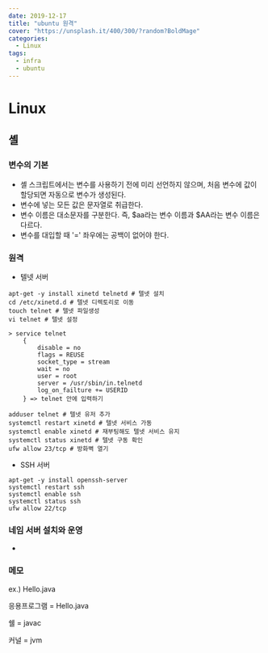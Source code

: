 ```yaml
---
date: 2019-12-17
title: "ubuntu 원격"
cover: "https://unsplash.it/400/300/?random?BoldMage"
categories:
  - Linux
tags:
  - infra
  - ubuntu
---
```


# Linux

## 셸

### 변수의 기본

- 셸 스크립트에서는 변수를 사용하기 전에 미리 선언하지 않으며, 처음 변수에 값이 할당되면 자동으로 변수가 생성된다.
- 변수에 넣는 모든 값은 문자열로 취급한다.
- 변수 이름은 대소문자를 구분한다. 즉, $aa라는 변수 이름과 $AA라는 변수 이름은 다르다.
- 변수를 대입할 때 '=' 좌우에는 공백이 없어야 한다.

### 원격

- 텔넷 서버

```
apt-get -y install xinetd telnetd # 텔넷 설치
cd /etc/xinetd.d # 텔넷 디렉토리로 이동
touch telnet # 텔넷 파일생성
vi telnet # 텔넷 설정

> service telnet
	{
		disable = no
		flags = REUSE
		socket_type = stream
		wait = no
		user = root
		server = /usr/sbin/in.telnetd
		log_on_failture += USERID
	} => telnet 안에 입력하기

adduser telnet # 텔넷 유저 추가
systemctl restart xinetd # 텔넷 서비스 가동
systemctl enable xinetd # 재부팅해도 텔넷 서비스 유지
systemctl status xinetd # 텔넷 구동 확인
ufw allow 23/tcp # 방화벽 열기
```

- SSH 서버

```
apt-get -y install openssh-server
systemctl restart ssh
systemctl enable ssh
systemctl status ssh
ufw allow 22/tcp
```

### 네임 서버 설치와 운영

-

### 메모

ex.) Hello.java

응용프로그램 = Hello.java

쉘 = javac

커널 = jvm

